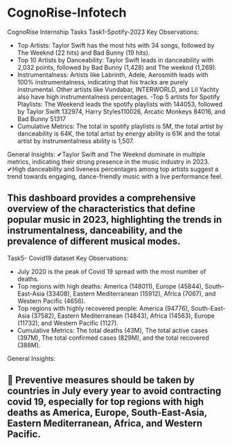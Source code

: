 # CognoRise-Infotech
CognoRise Internship Tasks
Task1-Spotify-2023
Key Observations:
- Top Artists: Taylor Swift has the most hits with 34 songs, followed by The Weeknd (22 hits) and Bad Bunny (19 hits).
- Top 10 Artists by Danceability: Taylor Swift leads in danceability with 2,032 points, followed by Bad Bunny (1,428) and The weeknd (1,269).
- Instrumentalness: Artists like Labrinth, Adele, Aerosmith leads with 100% instrumentalness, indicating that his tracks are purely instrumental. Other artists like Vundabar, INTERWORLD, and Lil Yachty also have high instrumentalness percentages.
-Top 5 artists for Spotify Playlists: The Weekend leads the spotify playlists with 144053, followed by Taylor Swift 132974, Harry Styles110026, Arcatic Monkeys 84016, and Bad Bunny 51317
- Cumulative Metrics: The total in spotify playlists is 5M, the total artist by danceability is 64K, the total artist by energy ability is 61K and the total artist by instrumentalness ability is 1,507.

General Insights:
✔Taylor Swift and The Weeknd dominate in multiple metrics, indicating their strong presence in the music industry in 2023.
✔High danceability and liveness percentages among top artists suggest a trend towards engaging, dance-friendly music with a live performance feel.

This dashboard provides a comprehensive overview of the characteristics that define popular music in 2023, highlighting the trends in instrumentalness, danceability, and the prevalence of different musical modes.
------------------------------------------------------------------------------------------------------------------
Task5- Covid19 dataset
Key Observations:

- July 2020 is the peak of Covid 19 spread with the most number of deaths.
-	Top regions with high deaths: America (148011), Europe (45844), South-East-Asia (33408), Eastern Mediterranean (15912), Africa (7067), and Western Pacific (4656).
-	Top regions with highly recovered people: America (94776), South-East-Asia (37582), Eastern Mediterranean (14843), Africa (14563), Europe (11732), and Western Pacific (1127).
-	 Cumulative Metrics: The total deaths (43M), The total active cases (397M), The total confirmed cases (829M), and the total recovered (388M).

General Insights:

	Preventive measures should be taken by countries in July every year to avoid contracting covid 19, especially for top regions with high deaths as America, Europe, South-East-Asia, Eastern Mediterranean, Africa, and Western Pacific.
-------------------------------------------------------------------------------------------------------------------------

